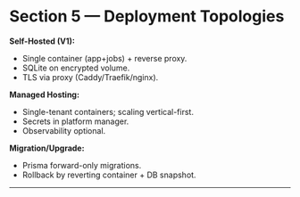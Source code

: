 # Section 5 — Deployment Topologies

**Self-Hosted (V1):**

- Single container (app+jobs) + reverse proxy.
- SQLite on encrypted volume.
- TLS via proxy (Caddy/Traefik/nginx).

**Managed Hosting:**

- Single-tenant containers; scaling vertical-first.
- Secrets in platform manager.
- Observability optional.

**Migration/Upgrade:**

- Prisma forward-only migrations.
- Rollback by reverting container + DB snapshot.

---

